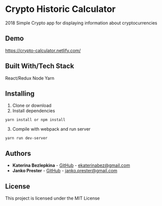 # Crypto Historic Calculator
2018 Simple Crypto app for displaying information about cryptocurrencies

## Demo

https://crypto-calculator.netlify.com/

## Built With/Tech Stack
React/Redux
Node
Yarn

## Installing
1. Clone or download
2. Install dependencies 
```
yarn install or npm install
```
3. Compile with webpack and run server
```
yarn run dev-server
```

## Authors
* **Katerina Bezlepkina** - [GitHub](https://github.com/Arkeetina) - ekaterinabez@gmail.com
* **Janko Prester** - [GitHub](https://github.com/jprester) - janko.prester@gmail.com

## License
This project is licensed under the MIT License
